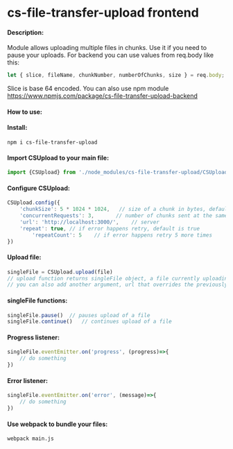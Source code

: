 # cs-file-transfer-upload frontend

#### Description:
Module allows uploading multiple files in chunks. Use it if you need to pause your uploads.
For backend you can use values from req.body like this:
```Javascript
let { slice, fileName, chunkNumber, numberOfChunks, size } = req.body;
```
Slice is base 64 encoded. You can also use npm module https://www.npmjs.com/package/cs-file-transfer-upload-backend

#### How to use:

#### Install:

`npm i cs-file-transfer-upload`

#### Import CSUpload to your main file:
```Javascript
import {CSUpload} from './node_modules/cs-file-transfer-upload/CSUpload'
```

#### Configure CSUpload:
```Javascript
CSUpload.config({
	'chunkSize': 5 * 1024 * 1024,	// size of a chunk in bytes, default is 1 * 1024 * 1024
	'concurrentRequests': 3,       // number of chunks sent at the same time (max value depends on browser), default is 1
	'url': 'http://localhost:3000/',	// server
	'repeat': true,	// if error happens retry, default is true
    	'repeatCount': 5	// if error happens retry 5 more times
})
```
#### Upload file:
```Javascript
singleFile = CSUpload.upload(file)	
// upload function returns singleFile object, a file currently uploading
// you can also add another argument, url that overrides the previously set url
```

#### singleFile functions:
```Javascript
singleFile.pause()	// pauses upload of a file
singleFile.continue()	// continues upload of a file
```

#### Progress listener:
```Javascript
singleFile.eventEmitter.on('progress', (progress)=>{
	// do something
})
```

#### Error listener:
```Javascript
singleFile.eventEmitter.on('error', (message)=>{
	// do something
})
```

#### Use webpack to bundle your files:
`webpack main.js`
